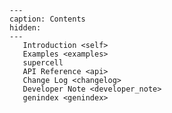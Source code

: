 ```{toctree}
---
caption: Contents
hidden:
---
   Introduction <self>
   Examples <examples>
   supercell
   API Reference <api>
   Change Log <changelog>
   Developer Note <developer_note>
   genindex <genindex>
```

```{include} ../README.md
```
